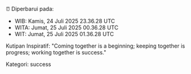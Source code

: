 ⏰ Diperbarui pada:
- WIB: Kamis, 24 Juli 2025 23.36.28 UTC
- WITA: Jumat, 25 Juli 2025 00.36.28 UTC
- WIT: Jumat, 25 Juli 2025 01.36.28 UTC

Kutipan Inspiratif:
"Coming together is a beginning; keeping together is progress; working together is success."


Kategori: success

